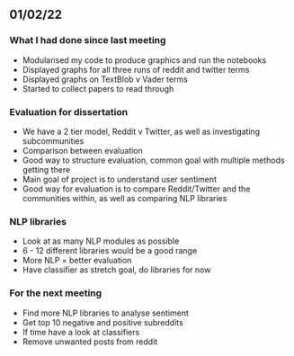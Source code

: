 ## 01/02/22

### What I had done since last meeting
* Modularised my code to produce graphics and run the notebooks
* Displayed graphs for all three runs of reddit and twitter terms
* Displayed graphs on TextBlob v Vader terms
* Started to collect papers to read through

### Evaluation for dissertation
* We have a 2 tier model, Reddit v Twitter, as well as investigating subcommunities
* Comparison between evaluation
* Good way to structure evaluation, common goal with multiple methods getting there
* Main goal of project is to understand user sentiment
* Good way for evaluation is to compare Reddit/Twitter and the communities within, as well as comparing NLP libraries

### NLP libraries
* Look at as many NLP modules as possible 
* 6 - 12 different libraries would be a good range
* More NLP = better evaluation
* Have classifier as stretch goal, do libraries for now


### For the next meeting
* Find more NLP libraries to analyse sentiment
* Get top 10 negative and positive subreddits
* If time have a look at classifiers
* Remove unwanted posts from reddit